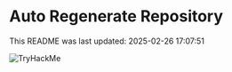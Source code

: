 # Auto Regenerate Repository

This README was last updated: 2025-02-26 17:07:51

 ![TryHackMe](https://tryhackme.com/badge/533634)